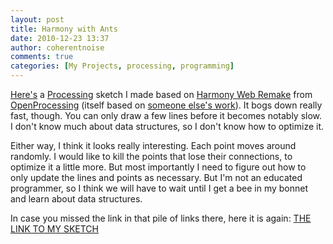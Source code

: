 ```yaml
---
layout: post
title: Harmony with Ants
date: 2010-12-23 13:37
author: coherentnoise
comments: true
categories: [My Projects, processing, programming]
---
```

<a title="My living sketching sketch." href="http://squishyrobot.com/processing/harmony/applet/" target="_blank">Here's</a> a <a title="The Processing language home page." href="http://www.processing.org/" target="_blank">Processing</a> sketch I made based on <a title="Harmony Web Remake at OpenProcessing." href="http://www.openprocessing.org/visuals/?visualID=8168" target="_blank">Harmony Web Remake</a> from <a title="The OpenProcessing home page." href="http://www.openprocessing.org/" target="_blank">OpenProcessing</a> (itself based on <a title="Mr Doob's Harmony sketching program." href="http://mrdoob.com/projects/harmony/" target="_blank">someone else's work</a>). It bogs down really fast, though. You can only draw a few lines before it becomes notably slow. I don't know much about data structures, so I don't know how to optimize it.

Either way, I think it looks really interesting. Each point moves around randomly. I would like to kill the points that lose their connections, to optimize it a little more. But most importantly I need to figure out how to only update the lines and points as necessary. But I'm not an educated programmer, so I think we will have to wait until I get a bee in my bonnet and learn about data structures.

In case you missed the link in that pile of links there, here it is again: <a title="My living sketching sketch." href="http://squishyrobot.com/processing/harmony/applet/" target="_blank">THE LINK TO MY SKETCH</a>

